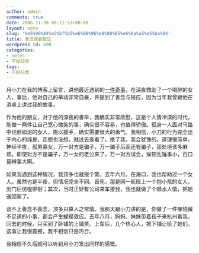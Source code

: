 ```yaml
---
author: admin
comments: true
date: 2006-11-28 06:11:53+00:00
layout: note
slug: '%e5%96%84%e5%bf%b5%e6%88%96%e8%80%85%e6%8a%a5%e5%ba%94'
title: 善念或者报应
wordpress_id: 698
categories:
- notes
- 不好归类
tags:
- 不好归类
---
```


月小刀在我的博客上留言，讲他最近遇到的[一件奇事](http://yuexiaodao.com/post/113.html)，在深夜救助了一个喝醉的女人，事后，他对自己的举动非常自豪，并提到了善念与报应，因为当年我曾跟他在酒桌上讲过我的故事。

作为他的朋友，对于他的深夜的善举，我确实非常欣慰，这是个人情冷漠的时代，能做一两件让自己宽心微笑的事，确实很不容易，也值得骄傲。孤身一人面对马路中烂醉如泥的女人，施以援手，确实需要很大的勇气。我相信，小刀的行为完全出于内心的纯良，连想也没想，就过去查看了。换了我，我会犹豫的。道理很简单，神经半夜，孤男寡女，万一对方是骗子，万一骗子后面还有骗子，那处境该多麻烦。即使对方不是骗子，万一女的老公来了，万一对方误会，挨顿乱锤事小，百口莫辨事大啊。

如果我遇到这种情况，我顶多也就报个警。去年六月，在海口，我也帮助过一个女人。虽然也是半夜，但情况完全不同。首先，那是同一航班上一个抱小孩的女人，出门后彷徨徘徊；其次，当时正好有公司来车接我，我也就做了个顺水人情，把她送回家了。

谈不上善念不善念，顶多只算人之常情。我那天跟小刀讲的是，你做了一件哪怕微不足道的小事，都会产生蝴蝶效应。去年八月，妈妈、妹妹带着孩子来杭州看我，回去的时候，只买到了卧铺的上铺票。上车后，几个热心人，把下铺让给了她们。这事让我很震撼，我不相信只是巧合。

我相信不久后就可以听到月小刀发出同样的感慨。
